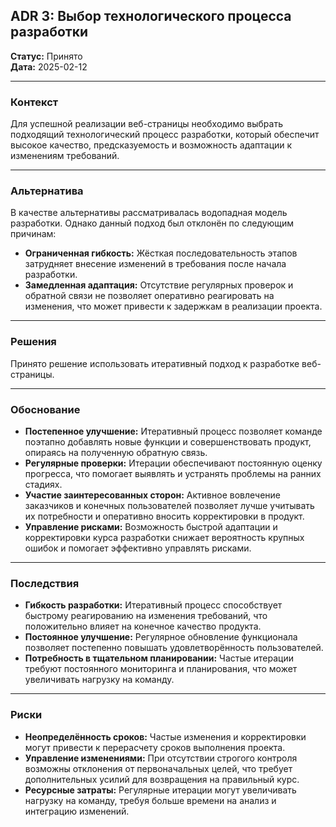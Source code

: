 ## ADR 3: Выбор технологического процесса разработки

**Статус:** Принято  
**Дата:** 2025-02-12  

---

### Контекст

Для успешной реализации веб-страницы необходимо выбрать подходящий технологический процесс разработки, который обеспечит высокое качество, предсказуемость и возможность адаптации к изменениям требований.

---

### Альтернатива

В качестве альтернативы рассматривалась водопадная модель разработки. Однако данный подход был отклонён по следующим причинам:  
- **Ограниченная гибкость:** Жёсткая последовательность этапов затрудняет внесение изменений в требования после начала разработки.  
- **Замедленная адаптация:** Отсутствие регулярных проверок и обратной связи не позволяет оперативно реагировать на изменения, что может привести к задержкам в реализации проекта.

---

### Решения

Принято решение использовать итеративный подход к разработке веб-страницы.

---

### Обоснование

- **Постепенное улучшение:** Итеративный процесс позволяет команде поэтапно добавлять новые функции и совершенствовать продукт, опираясь на полученную обратную связь.  
- **Регулярные проверки:** Итерации обеспечивают постоянную оценку прогресса, что помогает выявлять и устранять проблемы на ранних стадиях.  
- **Участие заинтересованных сторон:** Активное вовлечение заказчиков и конечных пользователей позволяет лучше учитывать их потребности и оперативно вносить корректировки в продукт.  
- **Управление рисками:** Возможность быстрой адаптации и корректировки курса разработки снижает вероятность крупных ошибок и помогает эффективно управлять рисками.

---

### Последствия

- **Гибкость разработки:** Итеративный процесс способствует быстрому реагированию на изменения требований, что положительно влияет на конечное качество продукта.  
- **Постоянное улучшение:** Регулярное обновление функционала позволяет постепенно повышать удовлетворённость пользователей.  
- **Потребность в тщательном планировании:** Частые итерации требуют постоянного мониторинга и планирования, что может увеличивать нагрузку на команду.

---

### Риски

- **Неопределённость сроков:** Частые изменения и корректировки могут привести к перерасчету сроков выполнения проекта.  
- **Управление изменениями:** При отсутствии строгого контроля возможны отклонения от первоначальных целей, что требует дополнительных усилий для возвращения на правильный курс.  
- **Ресурсные затраты:** Регулярные итерации могут увеличивать нагрузку на команду, требуя больше времени на анализ и интеграцию изменений.